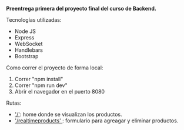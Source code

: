 **Preentrega primera del proyecto final del curso de Backend.** 

Tecnologías utilizadas: 
- Node JS
- Express
- WebSocket
- Handlebars
- Bootstrap

Como correr el proyecto de forma local: 
1. Correr "npm install"
2. Correr "npm run dev"
3. Abrir el navegador en el puerto 8080

Rutas: 
- ['/'](http://localhost:8080/): home donde se visualizan los productos. 
- ['/realtimeproducts' ](http://localhost:8080/realtimeproducts): formulario para agreagar y eliminar productos. 
